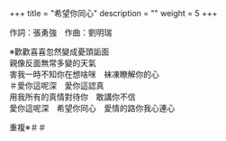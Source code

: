 +++
title = "希望你同心"
description = ""
weight = 5
+++

作詞：張勇強　作曲：劉明瑞

※歡歡喜喜忽然變成憂頭詬面  
親像反面無常多變的天氣  
害我一時不知你在想啥咪　袜凍瞭解你的心  
＃愛你這呢深　愛你這認真  
用我所有的真情對待你　敢講你不信  
愛你這呢深　希望你同心　愛情的路你我心連心

重複※＃＃